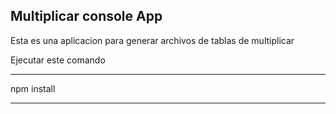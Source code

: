 ## Multiplicar console App

Esta es una aplicacion para generar archivos de tablas de multiplicar

Ejecutar este comando

------------
npm install

------------